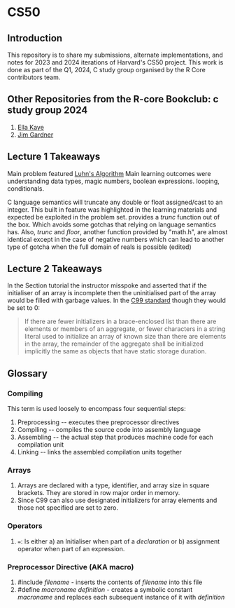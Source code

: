 # CS50
## Introduction
This repository is to share my submissions, alternate implementations, and notes for 2023 and 2024 iterations of Harvard's CS50 project. This work is done as part of the Q1, 2024, C study group organised by the R Core contributors team.
## Other Repositories from the R-core Bookclub: c study group 2024

1. [Ella Kaye](https://github.com/EllaKaye/cs50/)
2. [Jim Gardner](https://github.com/jimgar/c-study-group/tree/main)

## Lecture 1 Takeaways
Main problem featured [Luhn's Algorithm](https://en.wikipedia.org/wiki/Luhn_algorithm)
Main learning outcomes were understanding data types, magic numbers, boolean expressions. looping, conditionals.

C language semantics will truncate any double or float assigned/cast to an integer. This built in feature was highlighted in the learning materials and expected be exploited in the problem set. provides a *trunc* function out of the box. Which avoids some gotchas that relying on language semantics has. Also, *trunc* and *floor*, another function provided by "math.h", are almost identical except in the case of negative numbers which can lead to another type of gotcha when the full domain of reals is possible (edited) 

## Lecture 2 Takeaways


In the Section tutorial the instructor misspoke and asserted that if the initialiser of an array is incomplete then the uninitialised part of the array would be filled with garbage values. In the [C99 standard](http://www.open-std.org/jtc1/sc22/wg14/www/docs/n1256.pdf) though they would be set to 0:

> If there are fewer initializers in a brace-enclosed list than there are elements or members of an aggregate, or fewer characters in a string literal used to initialize an array of known size than there are elements in the array, the remainder of the aggregate shall be initialized implicitly the same as objects that have static storage duration.

## Glossary

### Compiling
This term is used loosely to encompass four sequential steps:
1. Preprocessing -- executes thee preprocessor directives
2. Compiling     -- compiles the source code into assembly language
3. Assembling    -- the actual step that produces machine code for each compilation unit
4. Linking       -- links the assembled compilation units together

### Arrays
1. Arrays are declared with a type, identifier, and array size in square brackets. They are stored in row major order in memory.
2. Since C99 can also use designated initializers for array elements and those not specified are set to zero.

### Operators
1. `=`: Is either a) an Initialiser when part of a _declaration_ or b) assignment operator when part of an expression.

### Preprocessor Directive (AKA macro)
1. #include _filename_ - inserts the contents of _filename_ into this file
2. #define _macroname_ _definition_ - creates a symbolic constant _macroname_ and replaces each subsequent instance of it with _definition_

